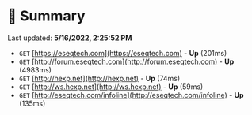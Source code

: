 # 📖 Summary
Last updated: **5/16/2022, 2:25:52 PM**

- `GET` [https://eseqtech.com](https://eseqtech.com) - **Up** (201ms)
- `GET` [http://forum.eseqtech.com](http://forum.eseqtech.com) - **Up** (4983ms)
- `GET` [http://hexp.net](http://hexp.net) - **Up** (74ms)
- `GET` [http://ws.hexp.net](http://ws.hexp.net) - **Up** (59ms)
- `GET` [http://eseqtech.com/infoline](http://eseqtech.com/infoline) - **Up** (135ms)
